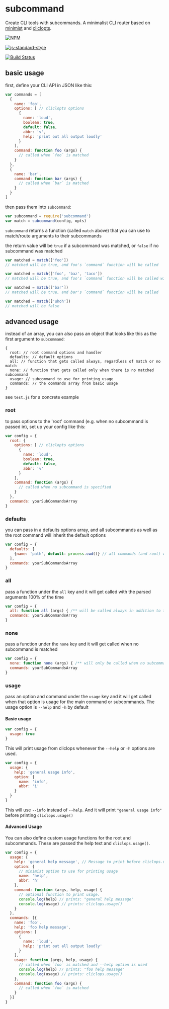 # subcommand

Create CLI tools with subcommands. A minimalist CLI router based on [minimist](https://www.npmjs.com/package/minimist) and [cliclopts](https://www.npmjs.com/package/cliclopts).

[![NPM](https://nodei.co/npm/subcommand.png)](https://nodei.co/npm/subcommand/)

[![js-standard-style](https://raw.githubusercontent.com/feross/standard/master/badge.png)](https://github.com/feross/standard)

[![Build Status](https://travis-ci.org/maxogden/subcommand.svg?branch=master)](https://travis-ci.org/maxogden/subcommand)

## basic usage

first, define your CLI API in JSON like this:

```js
var commands = [
  {
    name: 'foo',
    options: [ // cliclopts options
      {
        name: 'loud',
        boolean: true,
        default: false,
        abbr: 'v',
        help: 'print out all output loudly'
      }
    ],
    command: function foo (args) {
      // called when `foo` is matched
    }
  },
  {
    name: 'bar',
    command: function bar (args) {
      // called when `bar` is matched
    }
  }
]
```

then pass them into `subcommand`:

```js
var subcommand = require('subcommand')
var match = subcommand(config, opts)
```

`subcommand` returns a function (called `match` above) that you can use to match/route arguments to their subcommands

the return value will be `true` if a subcommand was matched, or `false` if no subcommand was matched

```js
var matched = match(['foo'])
// matched will be true, and foo's `command` function will be called

var matched = match(['foo', 'baz', 'taco'])
// matched will be true, and foo's `command` function will be called with `['baz', 'taco']`

var matched = match(['bar'])
// matched will be true, and bar's `command` function will be called

var matched = match(['uhoh'])
// matched will be false
```

## advanced usage

instead of an array, you can also pass an object that looks like this as the first argument to `subcommand`:

```
{
  root: // root command options and handler
  defaults: // default options
  all: // function that gets called always, regardless of match or no match
  none: // function that gets called only when there is no matched subcommand
  usage: // subcommand to use for printing usage
  commands: // the commands array from basic usage
}
```

see `test.js` for a concrete example

### root

to pass options to the 'root' command (e.g. when no subcommand is passed in), set up your config like this:

```js
var config = {
  root: {
    options: [ // cliclopts options
      {
        name: 'loud',
        boolean: true,
        default: false,
        abbr: 'v'
      }
    ],
    command: function (args) {
      // called when no subcommand is specified
    }
  },
  commands: yourSubCommandsArray
}
```

### defaults

you can pass in a defaults options array, and all subcommands as well as the root command will inherit the default options

```js
var config = {
  defaults: [
    {name: 'path', default: process.cwd()} // all commands (and root) will now always have a 'path' default option
  ],
  commands: yourSubCommandsArray
}
```

### all

pass a function under the `all` key and it will get called with the parsed arguments 100% of the time

```js
var config = {
  all: function all (args) { /** will be called always in addition to the command/root `command` handlers **/ },
  commands: yourSubCommandsArray
}
```

### none

pass a function under the `none` key and it will get called when no subcommand is matched

```js
var config = {
  none: function none (args) { /** will only be called when no subcommand is matched **/ },
  commands: yourSubCommandsArray
}
```

### usage

pass an option and command under the `usage` key and it will get called when that option is usage for the main command or subcommands. The usage option is `--help` and `-h` by default

#### Basic usage

```js
var config = {
  usage: true
}
```

This will print usage from cliclops whenever the `--help` or `-h` options are used.

```js
var config = {
  usage: {
    help: 'general usage info',
    option: {
      name: 'info',
      abbr: 'i'
    }
  }
}
```

This will use `--info` instead of `--help`. And it will print `"general usage info"` before printing `cliclops.usage()`

#### Advanced Usage

You can also define custom usage functions for the root and subcommands. These are passed the help text and `cliclops.usage()`.

```js
var config = {
  usage: {
    help: 'general help message', // Message to print before cliclops.usage()
    option: {
      // minimist option to use for printing usage
      name: 'help',
      abbr: 'h'
    },
    command: function (args, help, usage) {
      // optional function to print usage. 
      console.log(help) // prints: "general help message"
      console.log(usage) // prints: cliclops.usage() 
    }
  },
  commands: [{
    name: 'foo',
    help: 'foo help message',
    options: [
      {
        name: 'loud',
        help: 'print out all output loudly'
      }
    ],
    usage: function (args, help, usage) {
      // called when `foo` is matched and --help option is used
      console.log(help) // prints: "foo help message"
      console.log(usage) // prints: cliclops.usage()
    },
    command: function foo (args) {
      // called when `foo` is matched
    }
  }]
}
```
